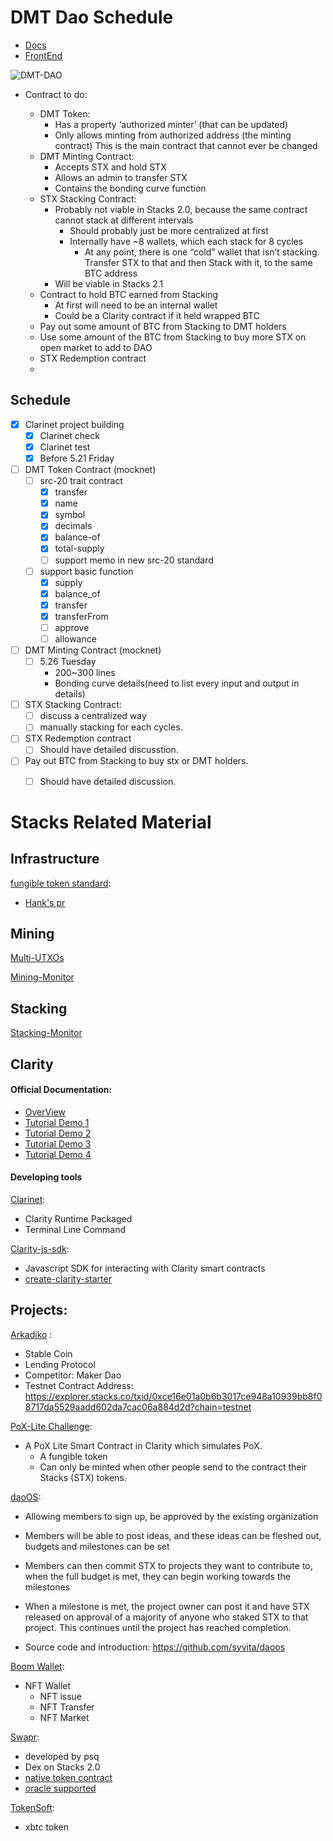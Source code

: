 # DMT Dao Schedule

- [Docs](https://docs.google.com/document/d/1-QDv8wXhCe1JKuzKTdsPBm4vNV98p5ArBbxV4r5gct4/edit?ts=60458341)
- [FrontEnd](https://docs.google.com/document/u/1/d/18V4TMDimBv38EbWFSlUy8d0A4V87Rxw9s-agT5Gtt0I/edit?ts=60a72d38)



![DMT-DAO](https://user-images.githubusercontent.com/37820916/119911527-03805200-bf8c-11eb-8d58-d3060aec8f49.png)

- Contract to do:

  - DMT Token:
    - Has a property ‘authorized minter’ (that can be updated)
    - Only allows minting from authorized address (the minting contract) This is the main contract that cannot ever be changed
  - DMT Minting Contract:
    - Accepts STX and hold STX
    - Allows an admin to transfer STX
    - Contains the bonding curve function
  - STX Stacking Contract:
    - Probably not viable in Stacks 2.0, because the same contract cannot stack at different intervals
      - Should probably just be more centralized at first
      - Internally have ~8 wallets, which each stack for 8 cycles
        - At any point, there is one “cold” wallet that isn’t stacking. Transfer STX to that and then Stack with it, to the same BTC address
    - Will be viable in Stacks 2.1
  - Contract to hold BTC earned from Stacking
    - At first will need to be an internal wallet
    - Could be a Clarity contract if it held wrapped BTC
  - Pay out some amount of BTC from Stacking to DMT holders
  - Use some amount of the BTC from Stacking to buy more STX on open market to add to DAO
  - STX Redemption contract 
  - 


  

  

## Schedule
- [x] Clarinet project building
  - [x] Clarinet check
  - [x] Clarinet test
  - [x] Before 5.21 Friday
- [ ] DMT Token Contract (mocknet)
  - [ ] src-20 trait contract
    - [x] transfer
    - [x] name
    - [x] symbol
    - [x] decimals 
    - [x] balance-of 
    - [x] total-supply 
    - [ ] support memo in new src-20 standard
  - [ ] support basic function
    - [x] supply 
    - [x] balance_of 
    - [x] transfer 
    - [x] transferFrom   
    - [ ] approve
    - [ ] allowance
- [ ] DMT Minting Contract (mocknet)
  - [ ] 5.26 Tuesday
    - 200~300 lines
    - Bonding curve details(need to list every input and output in details)
- [ ] STX Stacking Contract:
  - [ ] discuss a centralized way
  - [ ] manually stacking for each cycles.
- [ ] STX Redemption contract 
  - [ ] Should have detailed discusstion.
- [ ] Pay out BTC from Stacking to buy stx or DMT holders.
  - [ ] Should have detailed discussion.



# Stacks Related Material

## Infrastructure

[fungible token standard](https://github.com/stacksgov/Stacks-Grants/issues/44):

- [Hank's pr](https://github.com/stacksgov/sips/pull/5)

## Mining

[Multi-UTXOs](https://github.com/blockstack/stacks-blockchain/issues/2645)

[Mining-Monitor](https://stxmining.club/)

## Stacking

[Stacking-Monitor](https://stacking.club/)

## Clarity

#### Official Documentation:

- [OverView](https://docs.stacks.co/write-smart-contracts/overview)
- [Tutorial Demo 1](https://docs.stacks.co/write-smart-contracts/hello-world-tutorial)
- [Tutorial Demo 2](https://docs.stacks.co/write-smart-contracts/counter-tutorial)
- [Tutorial Demo 3](https://docs.stacks.co/build-apps/guides/transaction-signing)
- [Tutorial Demo 4](https://docs.stacks.co/build-apps/tutorials/public-registry)

#### Developing tools

[Clarinet](https://github.com/lgalabru/clarinet):

- Clarity Runtime Packaged
- Terminal Line Command

[Clarity-js-sdk](https://github.com/blockstack/clarity-js-sdk):

- Javascript SDK for interacting with Clarity smart contracts
- [create-clarity-starter](https://github.com/blockstack/clarity-js-sdk/blob/master/packages/create-clarity-starter/README.md)

## Projects:

[Arkadiko]( https://github.com/stacksgov/Stacks-Grants/issues/72) :

- Stable Coin
- Lending Protocol
- Competitor: Maker Dao
- Testnet Contract Address: https://explorer.stacks.co/txid/0xce16e01a0b6b3017ce948a10939bb8f08717da5529aadd602da7cac06a884d2d?chain=testnet

[PoX-Lite Challenge](https://github.com/unclemantis/pox-lite#challenge):

- A PoX Lite Smart Contract in Clarity which simulates PoX.
  - A fungible token
  - Can only be minted when other people send to the contract their Stacks (STX) tokens.

[daoOS](https://github.com/stacksgov/Stacks-Grants/issues/65):

- Allowing members to sign up, be approved by the existing organization
- Members will be able to post ideas, and these ideas can be fleshed out, budgets and milestones can be set
- Members can then commit STX to projects they want to contribute to, when the full budget is met, they can begin working towards the milestones
- When a milestone is met, the project owner can post it and have STX released on approval of a majority of anyone who staked STX to that project. This continues until the project has reached completion.

- Source code and introduction: https://github.com/syvita/daoos

[Boom Wallet](https://boom.money/):

- NFT Wallet
  - NFT issue
  - NFT Transfer
  - NFT Market

[Swapr](https://swapr.finance/):

- developed by psq
- Dex on Stacks 2.0
- [native token contract](https://github.com/psq/flexr/blob/master/contracts/flexr-token.clar)
- [oracle supported](https://github.com/psq/flexr/blob/master/contracts/oracle.clar)

[TokenSoft](https://github.com/tokensoft/tokensoft_token_stacks):

- xbtc token

